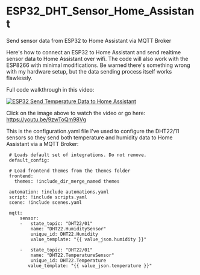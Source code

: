 # ESP32_DHT_Sensor_Home_Assistant
 Send sensor data from ESP32 to Home Assistant via MQTT Broker
 
 Here's how to connect an ESP32 to Home Assistant and send realtime sensor data to Home Assistant over wifi. The code will also work with the ESP8266 with minimal modifications. Be warned there's something wrong with my hardware setup, but the data sending process itself works flawlessly.
 
Full code walkthrough in this video:
 
[![ESP32 Send Temperature Data to Home Assistant](https://img.youtube.com/vi/9zwToQm98Vg/0.jpg)](https://www.youtube.com/watch?v=9zwToQm98Vg)
 
Click on the image above to watch the video or go here: https://youtu.be/9zwToQm98Vg 
 
 This is the configuration.yaml file I've used to configure the DHT22/11 sensors so they send both temperature and humidity data to Home Assistant via a MQTT Broker:

```  
 # Loads default set of integrations. Do not remove.
 default_config:
 
 # Load frontend themes from the themes folder
 frontend:
   themes: !include_dir_merge_named themes
 
 automation: !include automations.yaml
 script: !include scripts.yaml
 scene: !include scenes.yaml
 
 mqtt:
     sensor:
     -   state_topic: "DHT22/01"
         name: "DHT22.HumiditySensor"
         unique_id: DHT22.Humidity
         value_template: "{{ value_json.humidity }}"
 
     -   state_topic: "DHT22/01"
         name: "DHT22.TemperatureSensor"
         unique_id: DHT22.Temperature
        value_template: "{{ value_json.temperature }}"
```        
        
